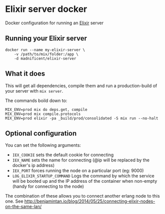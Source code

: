 # Elixir server docker

Docker configuration for running an [Elixir](http://elixir-lang.org/) server

## Running your Elixir server
    docker run --name my-elixir-server \
        -v /path/to/mix/folder:/app \
        -d madnificent/elixir-server

## What it does
This will get all dependencies, compile them and run a production-build of your server with `mix server`.

The commands boild down to:

    MIX_ENV=prod mix do deps.get, compile
    MIX_ENV=prod mix compile.protocols
    MIX_ENV=prod elixir -pa _build/prod/consolidated -S mix run --no-halt

## Optional configuration

You can set the following arguments:
- `IEX_COOKIE` sets the default cookie for connecting
- `IEX_NAME` sets the name for connecting (@ip will be replaced by the docker's ip address)
- `IEX_PORT` forces running the node on a particular port (eg: 9000)
- `LOG_ELIXIR_STARTUP_COMMAND` Logs the command by which the service will be booted up and the IP address of the container when non-empty (handy for connecting to the node)

The combination of these allows you to connect another erlang node to this one.  See http://benjamintan.io/blog/2014/05/25/connecting-elixir-nodes-on-the-same-lan/
